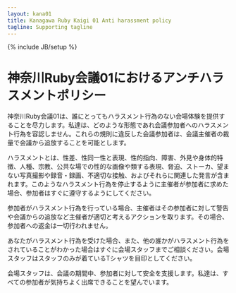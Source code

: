 ```yaml
---
layout: kana01
title: Kanagawa Ruby Kaigi 01 Anti harassment policy
tagline: Supporting tagline
---
```

{% include JB/setup %}

# 神奈川Ruby会議01におけるアンチハラスメントポリシー

神奈川Ruby会議01は、誰にとってもハラスメント行為のない会場体験を提供することを尽力します。私達は、どのような形態であれ会議参加者へのハラスメント行為を容認しません。これらの規則に違反した会議参加者は、会議主催者の裁量で会議から追放することを可能とします。

ハラスメントとは、性差、性同一性と表現、性的指向、障害、外見や身体的特徴、人種、宗教、公共な場での性的な画像や類する表現、脅迫、ストーカ、望まない写真撮影や録音・録画、不適切な接触、およびそれらに関連した発言が含まれます。このようなハラスメント行為を停止するように主催者が参加者に求めた場合、参加者はすぐに遵守するようにしてください。

参加者がハラスメント行為を行っている場合、主催者はその参加者に対して警告や会議からの追放など主催者が適切と考えるアクションを取ります。その場合、参加者への返金は一切行われません。

あなたがハラスメント行為を受けた場合、また、他の誰かがハラスメント行為をされていることがわかった場合はすぐに会場スタッフまでご相談ください。会場スタッフはスタッフのみが着ているTシャツを目印としてください。

会場スタッフは、会議の期間中、参加者に対して安全を支援します。私達は、すべての参加者が気持ちよく出席できることを望んでいます。

